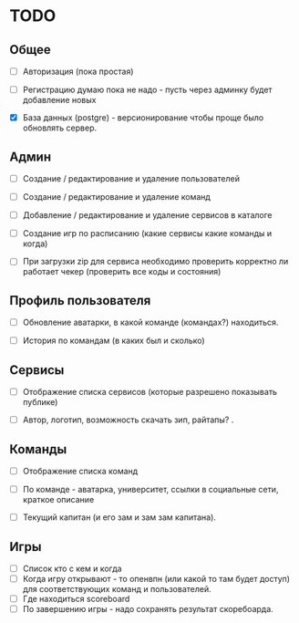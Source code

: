 # TODO


## Общее

- [ ] Авторизация (пока простая)
- [ ] Регистрацию думаю пока не надо - пусть через админку будет добавление новых
- [x] База данных (postgre) - версионирование чтобы проще было обновлять сервер.


## Админ

- [ ] Создание / редактирование и удаление пользователей
- [ ] Создание / редактирование и удаление команд
- [ ] Добавление / редактирование и удаление сервисов в каталоге
- [ ] Создание игр по расписанию (какие сервисы какие команды и когда)
- [ ] При загрузки zip для сервиса необходимо проверить корректно ли работает чекер (проверить все коды и состояния)


## Профиль пользователя

- [ ] Обновление аватарки, в какой команде (командах?) находиться.
- [ ] История по командам (в каких был и сколько)


## Сервисы

- [ ] Отображение списка сервисов (которые разрешено показывать публике)
- [ ] Автор, логотип, возможность скачать зип, райтапы? .


## Команды

- [ ] Отображение списка команд
- [ ] По команде - аватарка, университет, ссылки в социальные сети, краткое описание
- [ ] Текущий капитан (и его зам и зам зам капитана).


## Игры

- [ ] Список кто с кем и когда
- [ ] Когда игру открывают - то опенвпн (или какой то там будет доступ) для соответствующих команд и пользователей.
- [ ] Где находиться scoreboard
- [ ] По завершению игры - надо сохранять результат скоребоарда.
